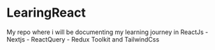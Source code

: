 # LearingReact
My repo where i will be documenting my learning journey in ReactJs - Nextjs - ReactQuery - Redux Toolkit and TailwindCss
